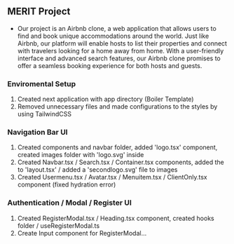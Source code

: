 ## MERIT Project

- Our project is an Airbnb clone, a web application that allows users to find and book unique accommodations around the world. Just like Airbnb, our platform will enable hosts to list their properties and connect with travelers looking for a home away from home. With a user-friendly interface and advanced search features, our Airbnb clone promises to offer a seamless booking experience for both hosts and guests.

### Enviromental Setup

1. Created next application with app directory (Boiler Template)
2. Removed unnecessary files and made configurations to the styles by using TailwindCSS

### Navigation Bar UI

1. Created components and navbar folder, added 'logo.tsx' component, created images folder with 'logo.svg' inside
2. Created Navbar.tsx / Search.tsx / Container.tsx components, added the to 'layout.tsx' / added a 'secondlogo.svg' file to images
3. Created Usermenu.tsx / Avatar.tsx / Menuitem.tsx / ClientOnly.tsx component (fixed hydration error)

### Authentication / Modal / Register UI

1. Created RegisterModal.tsx / Heading.tsx component, created hooks folder / useRegisterModal.ts
2. Create Input component for RegisterModal...
